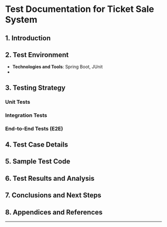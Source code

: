 # Test Documentation for Ticket Sale System

## 1. Introduction


## 2. Test Environment
- **Technologies and Tools**: Spring Boot, JUnit
- 
## 3. Testing Strategy
### Unit Tests


### Integration Tests

### End-to-End Tests (E2E)

## 4. Test Case Details

## 5. Sample Test Code


## 6. Test Results and Analysis

## 7. Conclusions and Next Steps


## 8. Appendices and References

---
